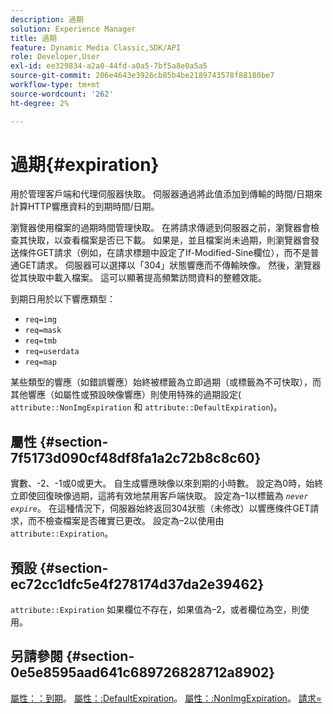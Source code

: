 ```yaml
---
description: 過期
solution: Experience Manager
title: 過期
feature: Dynamic Media Classic,SDK/API
role: Developer,User
exl-id: ee329834-a2a0-44fd-a0a5-7bf5a8e0a5a5
source-git-commit: 206e4643e3926cb85b4be2189743578f88180be7
workflow-type: tm+mt
source-wordcount: '262'
ht-degree: 2%

---
```


# 過期{#expiration}

用於管理客戶端和代理伺服器快取。 伺服器通過將此值添加到傳輸的時間/日期來計算HTTP響應資料的到期時間/日期。

瀏覽器使用檔案的過期時間管理快取。 在將請求傳遞到伺服器之前，瀏覽器會檢查其快取，以查看檔案是否已下載。 如果是，並且檔案尚未過期，則瀏覽器會發送條件GET請求（例如，在請求標題中設定了If-Modified-Sine欄位），而不是普通GET請求。 伺服器可以選擇以「304」狀態響應而不傳輸映像。 然後，瀏覽器從其快取中載入檔案。 這可以顯著提高頻繁訪問資料的整體效能。

到期日用於以下響應類型：

* `req=img`
* `req=mask`
* `req=tmb`
* `req=userdata`
* `req=map`

某些類型的響應（如錯誤響應）始終被標籤為立即過期（或標籤為不可快取），而其他響應（如屬性或預設映像響應）則使用特殊的過期設定( `attribute::NonImgExpiration` 和 `attribute::DefaultExpiration`)。

## 屬性 {#section-7f5173d090cf48df8fa1a2c72b8c8c60}

實數、-2、-1或0或更大。 自生成響應映像以來到期的小時數。 設定為0時，始終立即使回復映像過期，這將有效地禁用客戶端快取。 設定為–1以標籤為 *`never expire`*。 在這種情況下，伺服器始終返回304狀態（未修改）以響應條件GET請求，而不檢查檔案是否確實已更改。 設定為–2以使用由 `attribute::Expiration`。

## 預設 {#section-ec72cc1dfc5e4f278174d37da2e39462}

`attribute::Expiration` 如果欄位不存在，如果值為–2，或者欄位為空，則使用。

## 另請參閱 {#section-0e5e8595aad641c689726828712a8902}

[屬性：：到期](../../../../../../is-api/image-catalog/image-serving-api-ref/c-image-catalog-reference/c-attributes-reference/r-expiration.md#reference-a0bf4686425d4e00b8014c4950fb62b7)。 [屬性：:DefaultExpiration](../../../../../../is-api/image-catalog/image-serving-api-ref/c-image-catalog-reference/c-attributes-reference/r-defaultexpiration.md#reference-0526166fab654fceb243b75d1ea4f0cf)。 [屬性：:NonImgExpiration](../../../../../../is-api/image-catalog/image-serving-api-ref/c-image-catalog-reference/c-attributes-reference/r-nonimgexpiration.md#reference-a8066cd0d24b4ea98100ade4821f1f9d)。 [請求=](../../../../../../is-api/http-ref/image-serving-api-ref/c-http-protocol-reference/c-command-reference/r-req/r-req.md#reference-907cdb4a97034db7ad94695f25552e76)
